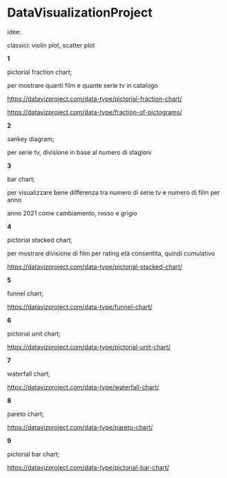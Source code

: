 # DataVisualizationProject

idee:

classici: violin plot, scatter plot

**1**

pictorial fraction chart;

per mostrare quanti film e quante serie tv in catalogo

https://datavizproject.com/data-type/pictorial-fraction-chart/

https://datavizproject.com/data-type/fraction-of-pictograms/

**2**

sankey diagram;

per serie tv, divisione in base al numero di stagioni

**3**

bar chart;

per visualizzare bene differenza tra numero di serie tv e numero di film per anno

anno 2021 come cambiamento, rosso e grigio

**4**

pictorial stacked chart;

per mostrare divisione di film per rating età consentita, quindi cumulativo

https://datavizproject.com/data-type/pictorial-stacked-chart/

**5**

funnel chart;

https://datavizproject.com/data-type/funnel-chart/

**6**

pictorial unit chart;

https://datavizproject.com/data-type/pictorial-unit-chart/

**7**

waterfall chart;

https://datavizproject.com/data-type/waterfall-chart/

**8**

pareto chart;

https://datavizproject.com/data-type/pareto-chart/

**9**

pictorial bar chart;

https://datavizproject.com/data-type/pictorial-bar-chart/